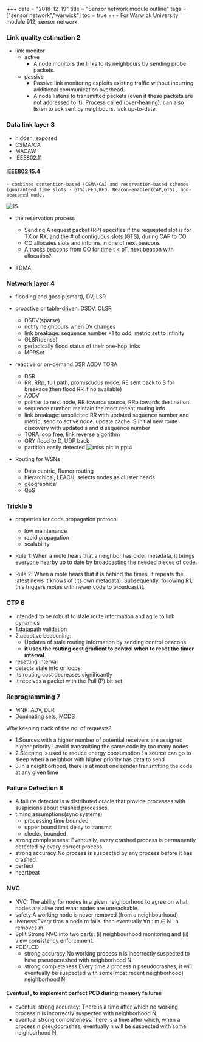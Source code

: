 +++ 
date = "2018-12-19"
title = "Sensor network module outline"
tags = ["sensor network","warwick"]
toc = true
+++
For Warwick University module 912, sensor network.
### Link quality estimation 2

- link monitor
  - active
    - A node monitors the links to its neighbours by sending probe packets.
  - passive
    - Passive link monitoring exploits existing traffic without incurring additional communication overhead.
    - A node listens to transmitted packets (even if these packets are not addressed to it). Process called (over-hearing). can also listen to ack sent by neighbours. lack up-to-date.


### Data link layer 3
- hidden, exposed
- CSMA/CA
- MACAW
- IEEE802.11
#### IEEE802.15.4
    - combines contention-based (CSMA/CA) and reservation-based schemes (guaranteed time slots - GTS).FFD,RFD. Beacon-enabled(CAP,GTS), non-beaconed mode.
![15](https://i.loli.net/2019/05/09/5cd33f9a6d483.png)
- the reservation process
  - Sending A request packet (RP) specifies if the requested slot is for TX or RX, and the # of contiguous slots (GTS), during CAP to CO
  - CO allocates slots and informs in one of next beacons
  - A tracks beacons from CO for time t < pT, next beacon with allocation?


- TDMA

### Network layer 4
- flooding and gossip(smart), DV, LSR
- proactive or table-driven: DSDV, OLSR
  - DSDV(sparse)
   - notify neighbours when DV changes
   - link breakage: sequence number +1 to odd, metric set to infinity
  - OLSR(dense)
   - periodically flood status of their one-hop links
   - MPRSet
- reactive or on-demand:DSR AODV TORA
  - DSR
   - RR, RRp, full path, promiscuous mode, RE sent back to S for breakage(then flood RR if no available)
  - AODV
   - pointer to next node, RR towards source, RRp towards destination.
   - sequence number: maintain the most recent routing info
   - link breakage: unsolicited RR with updated sequence number and metric, send to active node. update cache. S initial new route discovery with updated s and d sequence number
  - TORA:loop free, link reverse algorithm
   - QRY flood to D, UDP back
   - partition easily detected
![miss pic in ppt4](https://i.loli.net/2019/05/06/5ccf11a20ca11.png)

- Routing for WSNs
  - Data centric, Rumor routing
  - hierarchical, LEACH, selects nodes as cluster heads
  - geographical
  - QoS

### Trickle 5
- properties for code propagation protocol
  - low maintenance
  - rapid propagation
  - scalability

- Rule 1: When a mote hears that a neighbor has older metadata, it brings everyone nearby up to date by broadcasting the needed pieces of code.
- Rule 2: When a mote hears that it is behind the times, it repeats the latest news it knows of (its own metadata). Subsequently, following R1, this triggers motes with newer code to broadcast it.

### CTP 6
- Intended to be robust to stale route information and agile to link dynamics
- 1.datapath validation
- 2.adaptive beaconing:
  - Updates of stale routing information by sending control beacons.
  - **it uses the routing cost gradient to control when to reset the timer interval**.
- resetting interval
 - detects stale info or loops.
 - Its routing cost decreases significantly
 - It receives a packet with the Pull (P) bit set

### Reprogramming 7
- MNP: ADV, DLR
- Dominating sets, MCDS

Why keeping track of the no. of requests?
- 1.Sources with a higher number of potential receivers are assigned higher priority ! avoid transmitting the same code by too many nodes
- 2.Sleeping is used to reduce energy consumption ! a source can go to sleep when a neighbor with higher priority has data to send
- 3.In a neighborhood, there is at most one sender transmitting the code at any given time

### Failure Detection 8
- A failure detector is a distributed oracle that provide processes with suspicions about crashed processes.
- timing assumptions(sync systems)
  - processing time bounded
  - upper bound limit delay to transmit
  - clocks, bounded
- strong completeness: Eventually, every crashed process is permanently detected by every correct process.
- strong accuracy:No process is suspected by any process before it has crashed.
- perfect
- heartbeat

### NVC
- NVC: The ability for nodes in a given neighborhood to agree on what nodes are alive and what nodes are unreachable.
- safety:A working node is never removed (from a neighbourhood).
- liveness:Every time a node m fails, then eventually ∀n : m ∈ N : n removes m.
- Split Strong NVC into two parts: (i) neighbourhood monitoring and (ii) view consistency enforcement.
- PCD/LCD
  - strong accuracy:No working process n is incorrectly suspected to have pseudocrashed with neighborhood N̂.
  - strong completeness:Every time a process n pseudocrashes, it will eventually be suspected with some(most recent neighborhood) neighborhood N̂

#### Eventual , to implement perfect PCD during memory failures
- eventual strong accuracy: There is a time after which no working process n is incorrectly suspected with neighborhood N̂.
- eventual strong completeness:There is a time after which, when a process n pseudocrashes, eventually n will be suspected with some neighborhood N̂.
